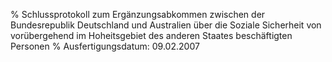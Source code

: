 % Schlussprotokoll zum Ergänzungsabkommen zwischen der Bundesrepublik Deutschland und Australien über die Soziale Sicherheit von vorübergehend im Hoheitsgebiet des anderen Staates beschäftigten Personen
% Ausfertigungsdatum: 09.02.2007
 